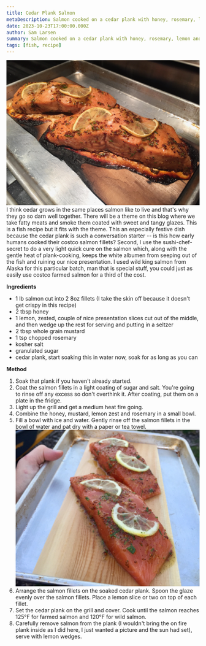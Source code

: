 ```yaml
---
title: Cedar Plank Salmon
metaDescription: Salmon cooked on a cedar plank with honey, rosemary, lemon and whole grain mustard.
date: 2023-10-23T17:00:00.000Z
author: Sam Larsen
summary: Salmon cooked on a cedar plank with honey, rosemary, lemon and whole grain mustard.
tags: [fish, recipe]
---
```

![cooked salmon on cedar plank](/static/img/cooked.jpeg)
I think cedar grows in the same places salmon like to live and that's why they go so darn well together. There will be a theme on this blog where we take fatty meats and smoke them coated with sweet and tangy glazes. This is a fish recipe but it fits with the theme. This an especially festive dish because the cedar plank is such a conversation starter -- is this how early humans cooked their costco salmon fillets? Second, I use the sushi-chef-secret to do a very light quick cure on the salmon which, along with the gentle heat of plank-cooking, keeps the white albumen from seeping out of the fish and ruining our nice presentation. I used wild king salmon from Alaska for this particular batch, man that is special stuff, you could just as easily use costco farmed salmon for a third of the cost.

**Ingredients**
- 1 lb salmon cut into 2 8oz fillets (I take the skin off because it doesn't get crispy in this recipe)
- 2 tbsp honey
- 1 lemon, zested, couple of nice presentation slices cut out of the middle, and then wedge up the rest for serving and putting in a seltzer
- 2 tbsp whole grain mustard
- 1 tsp chopped rosemary
- kosher salt
- granulated sugar
- cedar plank, start soaking this in water now, soak for as long as you can

**Method**
1. Soak that plank if you haven't already started.
2. Coat the salmon fillets in a light coating of sugar and salt. You're going to rinse off any excess so don't overthink it. After coating, put them on a plate in the fridge.
3. Light up the grill and get a medium heat fire going.
4. Combine the honey, mustard, lemon zest and rosemary in a small bowl.
5. Fill a bowl with ice and water. Gently rinse off the salmon fillets in the bowl of water and pat dry with a paper or tea towel. 
![raw salmon on cedar plank](/static/img/raw.jpeg#salmonpic)
6. Arrange the salmon fillets on the soaked cedar plank. Spoon the glaze evenly over the salmon fillets. Place a lemon slice or two on top of each fillet. 
7. Set the cedar plank on the grill and cover. Cook until the salmon reaches 125°F for farmed salmon and 120°F for wild salmon.
8. Carefully remove salmon from the plank (I wouldn't bring the on fire plank inside as I did here, I just wanted a picture and the sun had set), serve with lemon wedges.